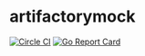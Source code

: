 # artifactorymock
[![Circle CI](https://circleci.com/gh/satishkumarsk/artifactorymock.svg?style=svg)](https://circleci.com/gh/satishkumarsk/artifactorymock)
[![Go Report Card](https://goreportcard.com/badge/github.com/satishkumarsk/artifactorymock)](https://goreportcard.com/report/github.com/satishkumarsk/artifactorymock)